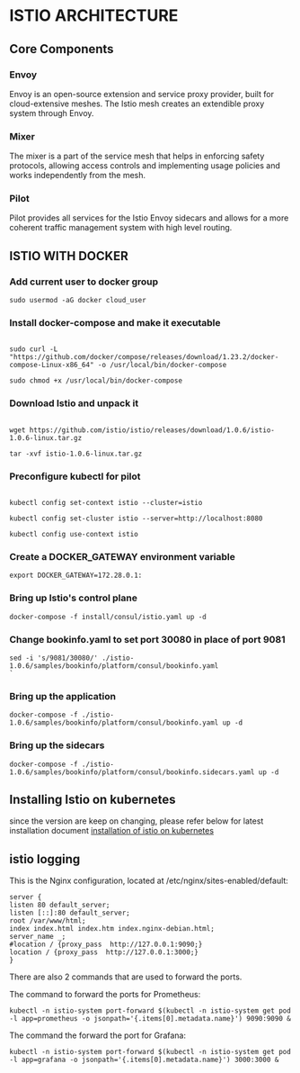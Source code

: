 # ISTIO ARCHITECTURE
## Core Components
### Envoy

Envoy is an open-source extension and service proxy provider, built for cloud-extensive meshes. The Istio mesh creates an extendible proxy system through Envoy.

### Mixer

The mixer is a part of the service mesh that helps in enforcing safety protocols, allowing access controls and implementing usage policies and works independently from the mesh.

### Pilot

Pilot provides all services for the Istio Envoy sidecars and allows for a more coherent traffic management system with high level routing.


## ISTIO WITH DOCKER

### Add current user to docker group
```
sudo usermod -aG docker cloud_user
```

### Install docker-compose and make it executable

```

sudo curl -L "https://github.com/docker/compose/releases/download/1.23.2/docker-compose-Linux-x86_64" -o /usr/local/bin/docker-compose  

sudo chmod +x /usr/local/bin/docker-compose

```

### Download Istio and unpack it

```

wget https://github.com/istio/istio/releases/download/1.0.6/istio-1.0.6-linux.tar.gz

tar -xvf istio-1.0.6-linux.tar.gz

```

### Preconfigure kubectl for pilot

```

kubectl config set-context istio --cluster=istio

kubectl config set-cluster istio --server=http://localhost:8080

kubectl config use-context istio

```

### Create a DOCKER_GATEWAY environment variable

```
export DOCKER_GATEWAY=172.28.0.1:
```

### Bring up Istio's control plane
```
docker-compose -f install/consul/istio.yaml up -d
```

### Change bookinfo.yaml to set port 30080 in place of port 9081
```
sed -i 's/9081/30080/' ./istio-1.0.6/samples/bookinfo/platform/consul/bookinfo.yaml
`
```

### Bring up the application
```
docker-compose -f ./istio-1.0.6/samples/bookinfo/platform/consul/bookinfo.yaml up -d
```

### Bring up the sidecars
```
docker-compose -f ./istio-1.0.6/samples/bookinfo/platform/consul/bookinfo.sidecars.yaml up -d
```

## Installing Istio on kubernetes

since the version are keep on changing, please refer below for latest installation document 
[installation of istio on kubernetes](https://istio.io/docs/setup/kubernetes/)

## istio logging

This is the Nginx configuration, located at /etc/nginx/sites-enabled/default:
```
server {
listen 80 default_server;
listen [::]:80 default_server;
root /var/www/html;
index index.html index.htm index.nginx-debian.html;
server_name _;  
#location / {proxy_pass  http://127.0.0.1:9090;}
location / {proxy_pass  http://127.0.0.1:3000;}
}
```
There are also 2 commands that are used to forward the ports.

The command to forward the ports for Prometheus:
```
kubectl -n istio-system port-forward $(kubectl -n istio-system get pod -l app=prometheus -o jsonpath='{.items[0].metadata.name}') 9090:9090 &
```
The command the forward the port for Grafana:
```
kubectl -n istio-system port-forward $(kubectl -n istio-system get pod -l app=grafana -o jsonpath='{.items[0].metadata.name}') 3000:3000 &
```
